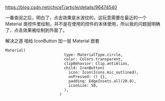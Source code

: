https://blog.csdn.net/chiceT/article/details/96474540

一番查阅之后，明白了，点击效果是水波纹的，这玩意需要在最近的一个 Material 类控件里绘制，并不是在使用的控件的本体使用，所以我的问题就明确了，点击效果被绘制到外面了。

解决之道
咱给 IconButton 加一层 Material 嵌套

```
Material(
                          type: MaterialType.circle,
                          color: Colors.transparent,
                          clipBehavior: Clip.antiAlias,
                          child: IconButton(
                            icon: Icon(Icons.mic_outlined),
                            onPressed: () {},
                            padding: EdgeInsets.all(20.0),
                            iconSize: 50,
                          ),
                        )

```
